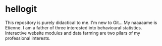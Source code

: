 # hellogit
This repository is purely didactical to me. I'm new to Git...
My naaaaame is Etienne. I am a father of three interested into behavioural statistics. Interactive website modules and data farming are two pilars of my professional interests.
